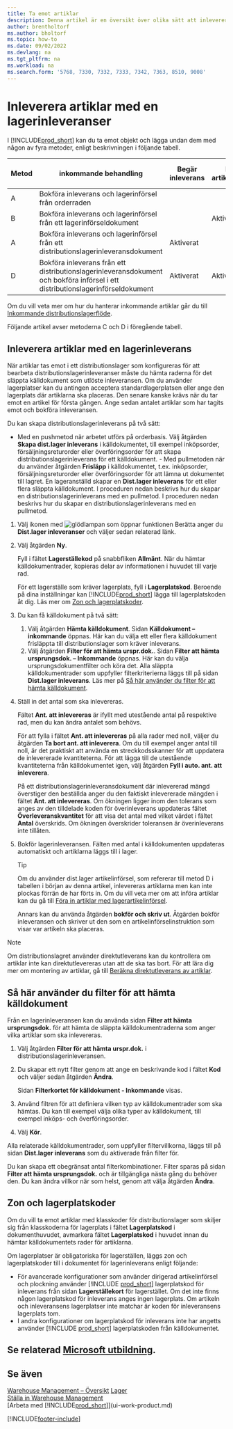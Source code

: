 ```yaml
---
title: Ta emot artiklar
description: Denna artikel är en översikt över olika sätt att inleverera artiklar på ett lagerställe med en distributionslagerinleverans.
author: brentholtorf
ms.author: bholtorf
ms.topic: how-to
ms.date: 09/02/2022
ms.devlang: na
ms.tgt_pltfrm: na
ms.workload: na
ms.search.form: '5768, 7330, 7332, 7333, 7342, 7363, 8510, 9008'
---
```

# Inleverera artiklar med en lagerinleveranser

I [!INCLUDE[prod_short](includes/prod_short.md)] kan du ta emot objekt och lägga undan dem med någon av fyra metoder, enligt beskrivningen i följande tabell.

|Metod|inkommande behandling|Begär inleverans|Begär artikelinförsel|Komplexitetsnivå (mer information på [Warehouse Management – översikt](design-details-warehouse-management.md))|  
|------------|---------------------|--------------|----------------|------------|  
|A|Bokföra inleverans och lagerinförsel från orderraden|||Ingen tilldelad distributionslageraktivitet.|  
|B|Bokföra inleverans och lagerinförsel från ett lagerinförseldokument||Aktiverat|Grundläggande: Order för order|  
|A|Bokföra inleverans och lagerinförsel från ett distributionslagerinleveransdokument|Aktiverat||Grundläggande: Konsoliderad inleverans-/utleveransbokföring för flera order.|  
|D|Bokföra inleverans från ett distributionslagerinleveransdokument och bokföra införsel i ett distributionslagerinförseldokument|Aktiverat|Aktiverat|Avancerat|  

Om du vill veta mer om hur du hanterar inkommande artiklar går du till [Inkommande distributionslagerflöde](design-details-inbound-warehouse-flow.md).

Följande artikel avser metoderna C och D i föregående tabell.

## Inleverera artiklar med en lagerinleverans

När artiklar tas emot i ett distributionslager som konfigureras för att bearbeta distributionslagerinleveranser måste du hämta raderna för det släppta källdokument som utlöste inleveransen. Om du använder lagerplatser kan du antingen acceptera standardlagerplatsen eller ange den lagerplats där artiklarna ska placeras. Den senare kanske krävs när du tar emot en artikel för första gången. Ange sedan antalet artiklar som har tagits emot och bokföra inleveransen.  

Du kan skapa distributionslagerinleverans på två sätt:

* Med en pushmetod när arbetet utförs på orderbasis. Välj åtgärden **Skapa dist.lager inleverans** i källdokumentet, till exempel inköpsorder, försäljningsreturorder eller överföringsorder för att skapa distributionslagerinleverans för ett källdokument.
*-* Med pullmetoden när du använder åtgärden **Frisläpp** i källdokumentet, t.ex. inköpsorder, försäljningsreturorder eller överföringsorder för att lämna ut dokumentet till lagret. En lageranställd skapar en **Dist.lager inleverans** för ett eller flera släppta källdokument. I proceduren nedan beskrivs hur du skapar en distributionslagerinleverans med en pullmetod. I proceduren nedan beskrivs hur du skapar en distributionslagerinleverans med en pullmetod. 

1. Välj ikonen med ![glödlampan som öppnar funktionen Berätta](media/ui-search/search_small.png "Berätta för mig vad du vill göra") anger du **Dist.lager inleveranser** och väljer sedan relaterad länk.  
2. Välj åtgärden **Ny**.  

    Fyll i fältet **Lagerställekod** på snabbfliken **Allmänt**. När du hämtar källdokumentrader, kopieras delar av informationen i huvudet till varje rad. 

    För ett lagerställe som kräver lagerplats, fyll i **Lagerplatskod**. Beroende på dina inställningar kan [!INCLUDE[prod_short](includes/prod_short.md)] lägga till lagerplatskoden åt dig. Läs mer om [Zon och lagerplatskoder](warehouse-how-receive-items.md#zone-and-bin-codes).  

3. Du kan få källdokument på två sätt:

    1. Välj åtgärden **Hämta källdokument**. Sidan **Källdokument – inkommande** öppnas. Här kan du välja ett eller flera källdokument frisläppta till distributionslager som kräver inleverans.
    2. Välj åtgärden **Filter för att hämta urspr.dok.**. Sidan **Filter att hämta ursprungsdok. – Inkommande** öppnas. Här kan du välja ursprungsdokumentfilter och köra det. Alla släppta källdokumentrader som uppfyller filterkriterierna läggs till på sidan **Dist.lager inleverans**. Läs mer på [Så här använder du filter för att hämta källdokument](warehouse-how-receive-items.md#how-to-use-filters-to-get-source-documents).

4. Ställ in det antal som ska inlevereras.

    Fältet **Ant. att inlevereras** är ifyllt med utestående antal på respektive rad, men du kan ändra antalet som behövs. 

    För att fylla i fältet **Ant. att inlevereras** på alla rader med noll, väljer du åtgärden **Ta bort ant. att inleverera**. Om du till exempel anger antal till noll, är det praktiskt att använda en streckkodsskanner för att uppdatera de inlevererade kvantiteterna. För att lägga till de utestående kvantiteterna från källdokumentet igen, välj åtgärden **Fyll i auto. ant. att inleverera**.  

    På ett distributionslagerinleveransdokument där inlevererad mängd överstiger den beställda anger du den faktiskt inlevererade mängden i fältet **Ant. att inlevereras**. Om ökningen ligger inom den tolerans som anges av den tilldelade koden för överinleverans uppdateras fältet **Överleveranskvantitet** för att visa det antal med vilket värdet i fältet **Antal** överskrids. Om ökningen överskrider toleransen är överinleverans inte tillåten.

5. Bokför lagerinleveransen. Fälten med antal i källdokumenten uppdateras automatiskt och artiklarna läggs till i lager.  

    > [!TIP]
    > Om du använder dist.lager artikelinförsel, som refererar till metod D i tabellen i början av denna artikel, inlevereras artiklarna men kan inte plockas förrän de har förts in. Om du vill veta mer om att införa artiklar kan du gå till [Föra in artiklar med lagerartikelinförsel](warehouse-how-to-put-items-away-with-warehouse-put-aways.md). 
    > 
    > Annars kan du använda åtgärden **bokför och skriv ut**. Åtgärden bokför inleveransen och skriver ut den som en artikelinförselinstruktion som visar var artikeln ska placeras.

> [!NOTE]  
> Om distributionslagret använder direktutleverans kan du kontrollera om artiklar inte kan direktutlevereras utan att de ska tas bort. För att lära dig mer om montering av artiklar, gå till [Beräkna direktutleverans av artiklar](warehouse-how-to-cross-dock-items.md).

## Så här använder du filter för att hämta källdokument

Från en lagerinleveransen kan du använda sidan **Filter att hämta ursprungsdok.** för att hämta de släppta källdokumentraderna som anger vilka artiklar som ska inlevereras.

1. Välj åtgärden **Filter för att hämta urspr.dok.** i distributionslagerinleveransen.
2. Du skapar ett nytt filter genom att ange en beskrivande kod i fältet **Kod** och väljer sedan åtgärden **Ändra**.

    Sidan **Filterkortet för källdokument - Inkommande** visas.

3. Använd filtren för att definiera vilken typ av källdokumentrader som ska hämtas. Du kan till exempel välja olika typer av källdokument, till exempel inköps- och överföringsorder.
4. Välj **Kör**.  

Alla relaterade källdokumentrader, som uppfyller filtervillkorna, läggs till på sidan **Dist.lager inleverans** som du aktiverade från filter för.

Du kan skapa ett obegränsat antal filterkombinationer. Filter sparas på sidan **Filter att hämta ursprungsdok.** och är tillgängliga nästa gång du behöver den. Du kan ändra villkor när som helst, genom att välja åtgärden **Ändra**.

## Zon och lagerplatskoder

Om du vill ta emot artiklar med klasskoder för distributionslager som skiljer sig från klasskoderna för lagerplats i fältet **Lagerplatskod** i dokumenthuvudet, avmarkera fältet **Lagerplatskod** i huvudet innan du hämtar källdokumentets rader för artiklarna.  
<!-- TBD, table with comparison of various options-->

Om lagerplatser är obligatoriska för lagerställen, läggs zon och lagerplatskoder till i dokumentet för lagerinleverans enligt följande:

* För avancerade konfigurationer som använder dirigerad artikelinförsel och plockning använder [!INCLUDE [prod_short](includes/prod_short.md)] lagerplatskod för inleverans från sidan **Lagerställekort** för lagerstället. Om det inte finns någon lagerplatskod för inleverans anges ingen lagerplats. Om artikeln och inleveransens lagerplatser inte matchar är koden för inleveransens lagerplats tom.
* I andra konfigurationer om lagerplatskod för inleverans inte har angetts använder [!INCLUDE [prod_short](includes/prod_short.md)] lagerplatskoden från källdokumentet.

## Se relaterad [Microsoft utbildning](/training/modules/receive-invoice-dynamics-d365-business-central/index).

## Se även

[Warehouse Management – Översikt](design-details-warehouse-management.md)
[Lager](inventory-manage-inventory.md)  
[Ställa in Warehouse Management](warehouse-setup-warehouse.md)  
[Arbeta med [!INCLUDE[prod_short](includes/prod_short.md)]](ui-work-product.md)  

[!INCLUDE[footer-include](includes/footer-banner.md)]
